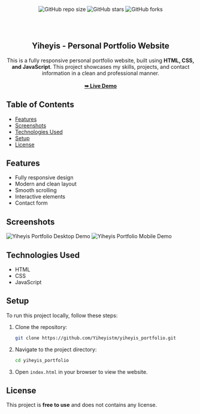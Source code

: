 <div align="center">

  ![GitHub repo size](https://img.shields.io/github/repo-size/Yiheyistm/yiheyis_portfolio)
  ![GitHub stars](https://img.shields.io/github/stars/Yiheyistm/yiheyis_portfolio?style=social)
  ![GitHub forks](https://img.shields.io/github/forks/Yiheyistm/yiheyis_portfolio?style=social)


  <br />
  <br />
<h2 align="center"> Yiheyis - Personal Portfolio Website </h2>

This is a fully responsive personal portfolio website, built using <strong>HTML, CSS, and JavaScript</strong>. This project showcases my skills, projects, and contact information in a clean and professional manner.
<br>
<br>
<a href="https://yiheyis-portfolio.vercel.app/"><strong>➥ Live Demo</strong></a>

</div>

## Table of Contents

- [Features](#features)
- [Screenshots](#screenshots)
- [Technologies Used](#technologies-used)
- [Setup](#setup)
- [License](#license)

## Features

- Fully responsive design
- Modern and clean layout
- Smooth scrolling
- Interactive elements
- Contact form

## Screenshots

![Yiheyis Portfolio Desktop Demo](./readme-images/desktop.png "Desktop Demo")
![Yiheyis Portfolio Mobile Demo](./readme-images/mobile.png "Mobile Demo")

## Technologies Used

- HTML
- CSS
- JavaScript

## Setup

To run this project locally, follow these steps:

1. Clone the repository:
    ```sh
    git clone https://github.com/Yiheyistm/yiheyis_portfolio.git
    ```
2. Navigate to the project directory:
    ```sh
    cd yiheyis_portfolio
    ```
3. Open `index.html` in your browser to view the website.

## License

This project is **free to use** and does not contains any license.